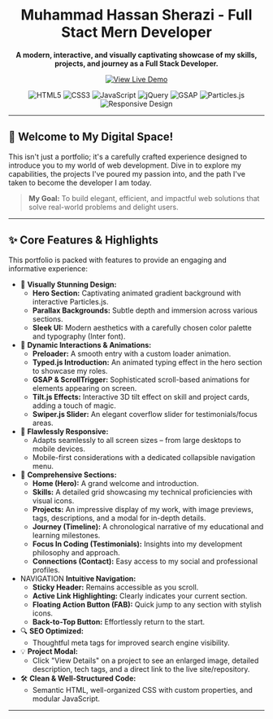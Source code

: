 <p align="center">

<h1 align="center">Muhammad Hassan Sherazi - Full Stact Mern Developer</h1>

<p align="center">
  <strong>A modern, interactive, and visually captivating showcase of my skills, projects, and journey as a Full Stack Developer.</strong>
</p>

<p align="center">
  <a href="[YOUR_LIVE_DEMO_LINK_HERE]" target="_blank">
    <img src="https://img.shields.io/badge/View_Live_Demo-亮Green?style=for-the-badge&logo=Rocket.Chat&logoColor=white" alt="View Live Demo">
  </a>
</p>

<p align="center">
  <img src="https://img.shields.io/badge/HTML5-E34F26?style=for-the-badge&logo=html5&logoColor=white" alt="HTML5">
  <img src="https://img.shields.io/badge/CSS3-1572B6?style=for-the-badge&logo=css3&logoColor=white" alt="CSS3">
  <img src="https://img.shields.io/badge/JavaScript-F7DF1E?style=for-the-badge&logo=javascript&logoColor=black" alt="JavaScript">
  <img src="https://img.shields.io/badge/jQuery-0769AD?style=for-the-badge&logo=jquery&logoColor=white" alt="jQuery">
  <img src="https://img.shields.io/badge/GSAP-88CE02?style=for-the-badge&logo=greensock&logoColor=white" alt="GSAP">
  <img src="https://img.shields.io/badge/Particles.js-000000?style=for-the-badge&logo=particlesjs&logoColor=white" alt="Particles.js">
<!--   <img src="https://img.shields.io/badge/SwiperJS-007AFF?style=for-the-badge&logo=swiper&logoColor=white" alt="SwiperJS"> -->
  <img src="https://img.shields.io/badge/Responsive_Design-FF69B4?style=for-the-badge&logo=Mobileoptimize&logoColor=white" alt="Responsive Design">
</p>

---

## 🌟 Welcome to My Digital Space!

This isn't just a portfolio; it's a carefully crafted experience designed to introduce you to my world of web development. Dive in to explore my capabilities, the projects I've poured my passion into, and the path I've taken to become the developer I am today.

> **My Goal:** To build elegant, efficient, and impactful web solutions that solve real-world problems and delight users.

---

## ✨ Core Features & Highlights

This portfolio is packed with features to provide an engaging and informative experience:

*   🎨 **Visually Stunning Design:**
    *   **Hero Section:** Captivating animated gradient background with interactive Particles.js.
    *   **Parallax Backgrounds:** Subtle depth and immersion across various sections.
    *   **Sleek UI:** Modern aesthetics with a carefully chosen color palette and typography (Inter font).
*   🚀 **Dynamic Interactions & Animations:**
    *   **Preloader:** A smooth entry with a custom loader animation.
    *   **Typed.js Introduction:** An animated typing effect in the hero section to showcase my roles.
    *   **GSAP & ScrollTrigger:** Sophisticated scroll-based animations for elements appearing on screen.
    *   **Tilt.js Effects:** Interactive 3D tilt effect on skill and project cards, adding a touch of magic.
    *   **Swiper.js Slider:** An elegant coverflow slider for testimonials/focus areas.
*   📱 **Flawlessly Responsive:**
    *   Adapts seamlessly to all screen sizes – from large desktops to mobile devices.
    *   Mobile-first considerations with a dedicated collapsible navigation menu.
*   📄 **Comprehensive Sections:**
    *   **Home (Hero):** A grand welcome and introduction.
    *   **Skills:** A detailed grid showcasing my technical proficiencies with visual icons.
    *   **Projects:** An impressive display of my work, with image previews, tags, descriptions, and a modal for in-depth details.
    *   **Journey (Timeline):** A chronological narrative of my educational and learning milestones.
    *   **Focus In Coding (Testimonials):** Insights into my development philosophy and approach.
    *   **Connections (Contact):** Easy access to my social and professional profiles.
*   NAVIGATION **Intuitive Navigation:**
    *   **Sticky Header:** Remains accessible as you scroll.
    *   **Active Link Highlighting:** Clearly indicates your current section.
    *   **Floating Action Button (FAB):** Quick jump to any section with stylish icons.
    *   **Back-to-Top Button:** Effortlessly return to the start.
*   🔍 **SEO Optimized:**
    *   Thoughtful meta tags for improved search engine visibility.
*   💡 **Project Modal:**
    *   Click "View Details" on a project to see an enlarged image, detailed description, tech tags, and a direct link to the live site/repository.
*   🛠️ **Clean & Well-Structured Code:**
    *   Semantic HTML, well-organized CSS with custom properties, and modular JavaScript.

---
